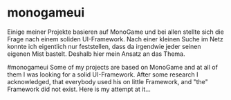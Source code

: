 # monogameui
Einige meiner Projekte basieren auf MonoGame und bei allen stellte sich die Frage nach einem soliden UI-Framework. Nach einer kleinen Suche im Netz konnte ich eigentlich nur feststellen, dass da irgendwie jeder seinen eigenen Mist bastelt. Deshalb hier mein Ansatz an das Thema.

#monogameui
Some of my projects are based on MonoGame and at all of them I was looking for a solid UI-Framework. After some research I acknowledged, that everybody used his on little Framework, and "the" Framework did not exist. Here is my attempt at it...
